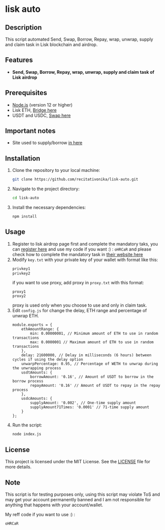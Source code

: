 # lisk auto

## Description
This script automated Send, Swap, Borrow, Repay, wrap, unwrap, supply and claim task in Lisk blockchain and airdrop.

## Features
- **Send, Swap, Borrow, Repay, wrap, unwrap, supply and claim task of Lisk airdrop**

## Prerequisites
- [Node.js](https://nodejs.org/) (version 12 or higher)
- Lisk ETH, [Bridge here](https://www.relay.link/bridge/lisk?fromChainId=1)
- USDT and USDC, [Swap here](https://oku.trade/?inputChain=lisk&inToken=0x0000000000000000000000000000000000000000&outToken=0x05D032ac25d322df992303dCa074EE7392C117b9&outTokenAmount=%220.0002593012318621867%22&inTokenAmount=%220.0002593012318621867%22)

## Important notes
- Site used to supply/borrow [in here](https://app.ionic.money/market?chain=1135&pool=0)

## Installation

1. Clone the repository to your local machine:
   ```bash
   git clone https://github.com/recitativonika/lisk-auto.git
   ```
2. Navigate to the project directory:
   ```bash
   cd lisk-auto
   ```
3. Install the necessary dependencies:
   ```bash
   npm install
   ```

## Usage
1. Register to lisk airdrop page first and complete the mandatory taks, you can [register here](https://portal.lisk.com/airdrop) and use my code if you want :) : `oHRCaR` and please check how to complete the mandatory task in [their website here](https://lisk.com/blog/posts/lisk-lsk-airdrop/)
2. Modify `key.txt` with your private key of your wallet with format like this:
   ```bash
   privkey1
   privkey2
   ```
   if you want to use proxy, add proxy in `proxy.txt` with this format:
   ```
   proxy1
   proxy2
   ```
   proxy is used only when you choose to use and only in claim task.
4. Edit `config.js` for change the delay, ETH range and percentage of unwrap ETH.
   ```
   module.exports = {
       ethAmountRange: {
           min: 0.00000001, // Minimum amount of ETH to use in random transactions
           max: 0.0000001 // Maximum amount of ETH to use in random transactions
       },
       delay: 21600000, // Delay in milliseconds (6 hours) between cycles if using the delay option
       unwarpPercentage: 0.95, // Percentage of WETH to unwrap during the unwrapping process
       usdtAmounts: {
           borrowAmount: '0.16', // Amount of USDT to borrow in the borrow process
           repayAmount: '0.16' // Amount of USDT to repay in the repay process
       },
       usdcAmounts: {
           supplyAmount: '0.002', // One-time supply amount
           supplyAmount71Times: '0.0001' // 71-time supply amount
       }
   };
   ```
5. Run the script:
   ```bash
   node index.js
   ```

## License
This project is licensed under the MIT License. See the [LICENSE](LICENSE) file for more details.

## Note
This script is for testing purposes only, using this script may violate ToS and may get your account permanently banned and I am not responsible for anything that happens with your account/wallet.

My reff code if you want to use :) :
```bash
oHRCaR
```
